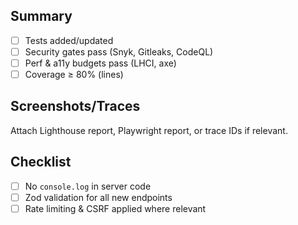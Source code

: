 ## Summary
- [ ] Tests added/updated
- [ ] Security gates pass (Snyk, Gitleaks, CodeQL)
- [ ] Perf & a11y budgets pass (LHCI, axe)
- [ ] Coverage ≥ 80% (lines)

## Screenshots/Traces
Attach Lighthouse report, Playwright report, or trace IDs if relevant.

## Checklist
- [ ] No `console.log` in server code
- [ ] Zod validation for all new endpoints
- [ ] Rate limiting & CSRF applied where relevant
